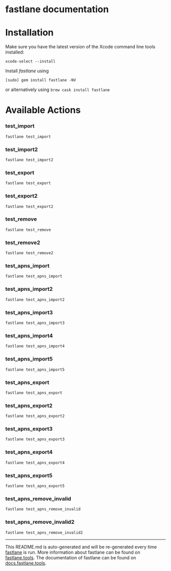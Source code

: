 fastlane documentation
================
# Installation

Make sure you have the latest version of the Xcode command line tools installed:

```
xcode-select --install
```

Install _fastlane_ using
```
[sudo] gem install fastlane -NV
```
or alternatively using `brew cask install fastlane`

# Available Actions
### test_import
```
fastlane test_import
```

### test_import2
```
fastlane test_import2
```

### test_export
```
fastlane test_export
```

### test_export2
```
fastlane test_export2
```

### test_remove
```
fastlane test_remove
```

### test_remove2
```
fastlane test_remove2
```

### test_apns_import
```
fastlane test_apns_import
```

### test_apns_import2
```
fastlane test_apns_import2
```

### test_apns_import3
```
fastlane test_apns_import3
```

### test_apns_import4
```
fastlane test_apns_import4
```

### test_apns_import5
```
fastlane test_apns_import5
```

### test_apns_export
```
fastlane test_apns_export
```

### test_apns_export2
```
fastlane test_apns_export2
```

### test_apns_export3
```
fastlane test_apns_export3
```

### test_apns_export4
```
fastlane test_apns_export4
```

### test_apns_export5
```
fastlane test_apns_export5
```

### test_apns_remove_invalid
```
fastlane test_apns_remove_invalid
```

### test_apns_remove_invalid2
```
fastlane test_apns_remove_invalid2
```


----

This README.md is auto-generated and will be re-generated every time [fastlane](https://fastlane.tools) is run.
More information about fastlane can be found on [fastlane.tools](https://fastlane.tools).
The documentation of fastlane can be found on [docs.fastlane.tools](https://docs.fastlane.tools).
